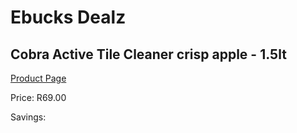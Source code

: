 
# Ebucks Dealz
## Cobra Active Tile Cleaner crisp apple - 1.5lt
[Product Page](https://www.ebucks.com/web/shop/productSelected.do?prodId=1169909398&catId=1158500262)

Price: R69.00

Savings: 


	